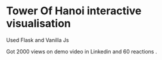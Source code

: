 # Tower Of Hanoi interactive visualisation 

Used Flask and Vanilla Js 

Got 2000 views on demo video in Linkedin and 60 reactions .
